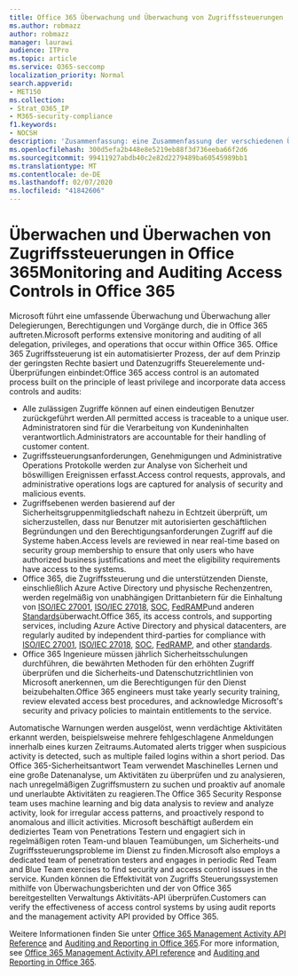 ```yaml
---
title: Office 365 Überwachung und Überwachung von Zugriffssteuerungen
ms.author: robmazz
author: robmazz
manager: laurawi
audience: ITPro
ms.topic: article
ms.service: O365-seccomp
localization_priority: Normal
search.appverid:
- MET150
ms.collection:
- Strat_O365_IP
- M365-security-compliance
f1.keywords:
- NOCSH
description: 'Zusammenfassung: eine Zusammenfassung der verschiedenen Überwachungs-und Überwachungs Zugriffssteuerungen, die in Office 365 verfügbar sind.'
ms.openlocfilehash: 300d5efa2b448e8e5219eb88f3d736eeba66f2d6
ms.sourcegitcommit: 99411927abdb40c2e82d2279489ba60545989bb1
ms.translationtype: MT
ms.contentlocale: de-DE
ms.lasthandoff: 02/07/2020
ms.locfileid: "41842606"
---
```

# <a name="monitoring-and-auditing-access-controls-in-office-365"></a><span data-ttu-id="05a75-103">Überwachen und Überwachen von Zugriffssteuerungen in Office 365</span><span class="sxs-lookup"><span data-stu-id="05a75-103">Monitoring and Auditing Access Controls in Office 365</span></span>

<span data-ttu-id="05a75-104">Microsoft führt eine umfassende Überwachung und Überwachung aller Delegierungen, Berechtigungen und Vorgänge durch, die in Office 365 auftreten.</span><span class="sxs-lookup"><span data-stu-id="05a75-104">Microsoft performs extensive monitoring and auditing of all delegation, privileges, and operations that occur within Office 365.</span></span> <span data-ttu-id="05a75-105">Office 365 Zugriffssteuerung ist ein automatisierter Prozess, der auf dem Prinzip der geringsten Rechte basiert und Datenzugriffs Steuerelemente und-Überprüfungen einbindet:</span><span class="sxs-lookup"><span data-stu-id="05a75-105">Office 365 access control is an automated process built on the principle of least privilege and incorporate data access controls and audits:</span></span>

- <span data-ttu-id="05a75-106">Alle zulässigen Zugriffe können auf einen eindeutigen Benutzer zurückgeführt werden.</span><span class="sxs-lookup"><span data-stu-id="05a75-106">All permitted access is traceable to a unique user.</span></span> <span data-ttu-id="05a75-107">Administratoren sind für die Verarbeitung von Kundeninhalten verantwortlich.</span><span class="sxs-lookup"><span data-stu-id="05a75-107">Administrators are accountable for their handling of customer content.</span></span>
- <span data-ttu-id="05a75-108">Zugriffssteuerungsanforderungen, Genehmigungen und Administrative Operations Protokolle werden zur Analyse von Sicherheit und böswilligen Ereignissen erfasst.</span><span class="sxs-lookup"><span data-stu-id="05a75-108">Access control requests, approvals, and administrative operations logs are captured for analysis of security and malicious events.</span></span>
- <span data-ttu-id="05a75-109">Zugriffsebenen werden basierend auf der Sicherheitsgruppenmitgliedschaft nahezu in Echtzeit überprüft, um sicherzustellen, dass nur Benutzer mit autorisierten geschäftlichen Begründungen und den Berechtigungsanforderungen Zugriff auf die Systeme haben.</span><span class="sxs-lookup"><span data-stu-id="05a75-109">Access levels are reviewed in near real-time based on security group membership to ensure that only users who have authorized business justifications and meet the eligibility requirements have access to the systems.</span></span>
- <span data-ttu-id="05a75-110">Office 365, die Zugriffssteuerung und die unterstützenden Dienste, einschließlich Azure Active Directory und physische Rechenzentren, werden regelmäßig von unabhängigen Drittanbietern für die Einhaltung von [ISO/IEC 27001](https://www.microsoft.com/TrustCenter/Compliance/iso-iec-27001), [ISO/IEC 27018](https://www.microsoft.com/TrustCenter/Compliance/iso-iec-27018), [SOC](https://www.microsoft.com/TrustCenter/Compliance/SOC), [FedRAMP](https://www.microsoft.com/TrustCenter/Compliance/FedRAMP)und anderen [Standards](https://www.microsoft.com/TrustCenter/Compliance?service=Office#Icons)überwacht.</span><span class="sxs-lookup"><span data-stu-id="05a75-110">Office 365, its access controls, and supporting services, including Azure Active Directory and physical datacenters, are regularly audited by independent third-parties for compliance with [ISO/IEC 27001](https://www.microsoft.com/TrustCenter/Compliance/iso-iec-27001), [ISO/IEC 27018](https://www.microsoft.com/TrustCenter/Compliance/iso-iec-27018), [SOC](https://www.microsoft.com/TrustCenter/Compliance/SOC), [FedRAMP](https://www.microsoft.com/TrustCenter/Compliance/FedRAMP), and other [standards](https://www.microsoft.com/TrustCenter/Compliance?service=Office#Icons).</span></span>
- <span data-ttu-id="05a75-111">Office 365 Ingenieure müssen jährlich Sicherheitsschulungen durchführen, die bewährten Methoden für den erhöhten Zugriff überprüfen und die Sicherheits-und Datenschutzrichtlinien von Microsoft anerkennen, um die Berechtigungen für den Dienst beizubehalten.</span><span class="sxs-lookup"><span data-stu-id="05a75-111">Office 365 engineers must take yearly security training, review elevated access best procedures, and acknowledge Microsoft's security and privacy policies to maintain entitlements to the service.</span></span>

<span data-ttu-id="05a75-112">Automatische Warnungen werden ausgelöst, wenn verdächtige Aktivitäten erkannt werden, beispielsweise mehrere fehlgeschlagene Anmeldungen innerhalb eines kurzen Zeitraums.</span><span class="sxs-lookup"><span data-stu-id="05a75-112">Automated alerts trigger when suspicious activity is detected, such as multiple failed logins within a short period.</span></span> <span data-ttu-id="05a75-113">Das Office 365-Sicherheitsantwort Team verwendet Maschinelles Lernen und eine große Datenanalyse, um Aktivitäten zu überprüfen und zu analysieren, nach unregelmäßigen Zugriffsmustern zu suchen und proaktiv auf anomale und unerlaubte Aktivitäten zu reagieren.</span><span class="sxs-lookup"><span data-stu-id="05a75-113">The Office 365 Security Response team uses machine learning and big data analysis to review and analyze activity, look for irregular access patterns, and proactively respond to anomalous and illicit activities.</span></span> <span data-ttu-id="05a75-114">Microsoft beschäftigt außerdem ein dediziertes Team von Penetrations Testern und engagiert sich in regelmäßigen roten Team-und blauen Teamübungen, um Sicherheits-und Zugriffssteuerungsprobleme im Dienst zu finden.</span><span class="sxs-lookup"><span data-stu-id="05a75-114">Microsoft also employs a dedicated team of penetration testers and engages in periodic Red Team and Blue Team exercises to find security and access control issues in the service.</span></span> <span data-ttu-id="05a75-115">Kunden können die Effektivität von Zugriffs Steuerungssystemen mithilfe von Überwachungsberichten und der von Office 365 bereitgestellten Verwaltungs Aktivitäts-API überprüfen.</span><span class="sxs-lookup"><span data-stu-id="05a75-115">Customers can verify the effectiveness of access control systems by using audit reports and the management activity API provided by Office 365.</span></span>

<span data-ttu-id="05a75-116">Weitere Informationen finden Sie unter [Office 365 Management Activity API Reference](https://msdn.microsoft.com/library/office/mt227394.aspx) and [Auditing and Reporting in Office 365](office-365-auditing-and-reporting-overview.md).</span><span class="sxs-lookup"><span data-stu-id="05a75-116">For more information, see [Office 365 Management Activity API reference](https://msdn.microsoft.com/library/office/mt227394.aspx) and [Auditing and Reporting in Office 365](office-365-auditing-and-reporting-overview.md).</span></span>
